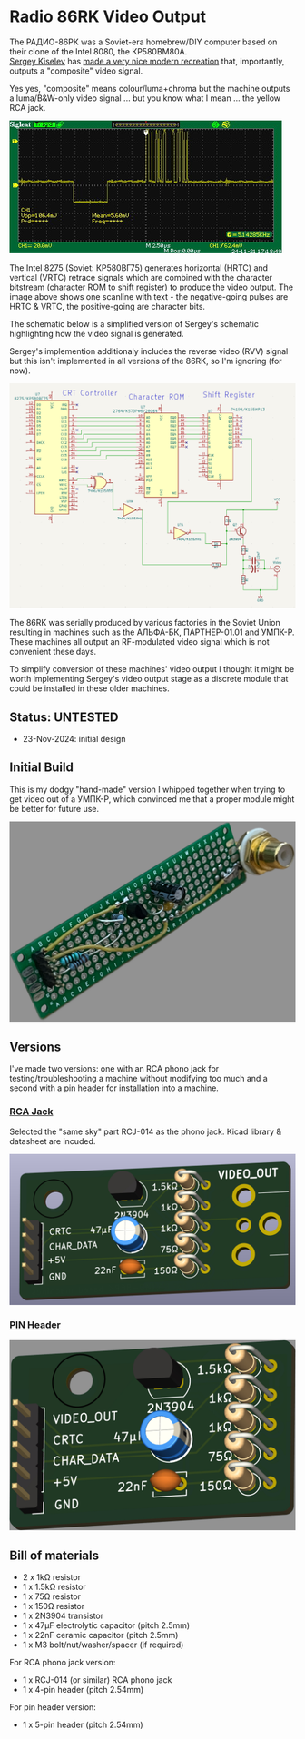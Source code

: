 # Radio 86RK Video Output
The РАДИО-86РК was a Soviet-era homebrew/DIY computer based on their clone of the Intel 8080, the КР580ВМ80А.<br>
[Sergey Kiselev](https://github.com/skiselev) has [made a very nice modern recreation](https://github.com/skiselev/radio-86rk) that, importantly, outputs a "composite" video signal.<br>

Yes yes, "composite" means colour/luma+chroma but the machine outputs a luma/B&W-only video signal ... but you know what I mean ... the yellow RCA jack.<br>

![86RK video signal](/Images/86RK_video_signal.jpg)

The Intel 8275 (Soviet: КР580ВГ75) generates horizontal (HRTC) and vertical (VRTC) retrace signals which are combined with the character bitstream (character ROM to shift register) to produce the video output.  The image above shows one scanline with text - the negative-going pulses are HRTC & VRTC, the positive-going are character bits.<br>

The schematic below is a simplified version of Sergey's schematic highlighting how the video signal is generated.<br>

Sergey's implemention additionaly includes the reverse video (RVV) signal but this isn't implemented in all versions of the 86RK, so I'm ignoring (for now).<br>

![86RK video output stage](/Images/86RK_video_output.png)

The 86RK was serially produced by various factories in the Soviet Union resulting in machines such as the АЛЬФА-БК, ПАРТНЕР-01.01 and УМПК-Р.  These machines all output an RF-modulated video signal which is not convenient these days. <br>

To simplify conversion of these machines' video output I thought it might be worth implementing Sergey's video output stage as a discrete module that could be installed in these older machines.<br>

## Status: UNTESTED
- 23-Nov-2024: initial design

## Initial Build
This is my dodgy "hand-made" version I whipped together when trying to get video out of a УМПК-Р, which convinced me that a proper module might be better for future use.<br>

![Brett's dodgy handmade version](/Images/86RK_video_dodgy_stripboard_version.jpg)

## Versions
I've made two versions: one with an RCA phono jack for testing/troubleshooting a machine without modifying too much and a second with a pin header for installation into a machine.

### [RCA Jack](/RCA_output/)
Selected the "same sky" part RCJ-014 as the phono jack.  Kicad library & datasheet are incuded.<br>

![RCA Jack version](/Images/86RK_Video_RCA.jpg)

### [PIN Header](/Pin_header_output/)
![Pin header version](/Images/86RK_Video_Pin.jpg)

## Bill of materials
- 2 x 1kΩ resistor
- 1 x 1.5kΩ resistor
- 1 x 75Ω resistor
- 1 x 150Ω resistor
- 1 x 2N3904 transistor
- 1 x 47µF electrolytic capacitor (pitch 2.5mm)
- 1 x 22nF ceramic capacitor (pitch 2.5mm)
- 1 x M3 bolt/nut/washer/spacer (if required)

For RCA phono jack version:
- 1 x RCJ-014 (or similar) RCA phono jack
- 1 x 4-pin header (pitch 2.54mm)

For pin header version:
- 1 x 5-pin header (pitch 2.54mm)
